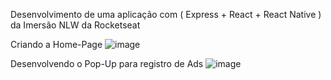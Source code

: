 Desenvolvimento de uma aplicação com ( Express + React + React Native ) da Imersão NLW da Rocketseat

Criando a Home-Page
![image](https://user-images.githubusercontent.com/86967831/202022584-bc9ed46b-a58f-4551-b072-3338c0d8b4ed.png)

Desenvolvendo o Pop-Up para registro de Ads
![image](https://user-images.githubusercontent.com/86967831/202022642-c5e65825-cf62-45fb-93ec-6dea8859b9b5.png)

